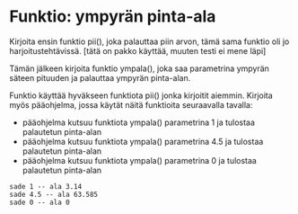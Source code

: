 # Funktio: ympyrän pinta-ala

Kirjoita ensin funktio pii(), joka palauttaa piin arvon, tämä sama funktio oli jo harjoitustehtävissä. [tätä on pakko käyttää, muuten testi ei mene läpi]

Tämän jälkeen kirjoita funktio ympala(), joka saa parametrina ympyrän säteen pituuden ja palauttaa ympyrän pinta-alan. 

Funktio käyttää hyväkseen funktiota pii() jonka kirjoitit aiemmin. Kirjoita myös pääohjelma, jossa käytät näitä funktioita seuraavalla tavalla:

* pääohjelma kutsuu funktiota ympala() parametrina 1 ja tulostaa palautetun pinta-alan
* pääohjelma kutsuu funktiota ympala() parametrina 4.5 ja tulostaa palautetun pinta-alan
* pääohjelma kutsuu funktiota ympala() parametrina 0 ja tulostaa palautetun pinta-alan

```
sade 1 -- ala 3.14
sade 4.5 -- ala 63.585
sade 0 -- ala 0
```


